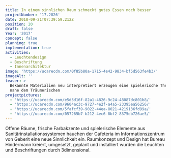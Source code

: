 ```yaml
---
title: In einem sinnlichen Raum schmeckt gutes Essen noch besser
projectNumber: '17.2826'
date: 2018-09-21T07:39:59.212Z
position: 20
draft: false
Year: '2017'
concept: false
planning: true
implementation: true
activities:
  - Leuchtendesign
  - Beschriftung
  - Innenarchitektur
image: 'https://ucarecdn.com/0f85b80a-1715-4e42-9834-bf5d563fe4b3/'
imageAlt: ''
teaser: >-
  Bekannte Materialien neu interpretiert erzeugen eine spielerische Themenwelt
  nahe dem Träumerischen
projectpictures:
  - 'https://ucarecdn.com/e5d3d16f-82a1-4826-9c24-48087dc801b8/'
  - 'https://ucarecdn.com/9604ac3c-9727-4e2f-a4a5-23395ea56256/'
  - 'https://ucarecdn.com/5fafcf39-9022-44ea-8021-4219136fd99a/'
  - 'https://ucarecdn.com/057265b7-b212-4ec6-8bf2-8375db726ae5/'
---
```

Offene Räume, frische Farbakzente und spielerische Elemente aus Sanitärinstallationssystemen hauchen der Cafeteria im Informationszentrum von Geberit eine neue Sinnlichkeit ein. Raumkonzept und Design hat Bureau Hindermann kreiert, umgesetzt, geplant und installiert wurden die Leuchten und Beschriftungen durch 3dimensional.
